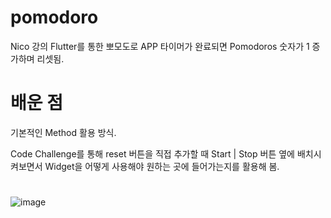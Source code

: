 # pomodoro

Nico 강의
Flutter를 통한 뽀모도로 APP
타이머가 완료되면 Pomodoros 숫자가 1 증가하며 리셋됨.

# 배운 점
기본적인 Method 활용 방식.

Code Challenge를 통해 reset 버튼을 직접 추가할 때
Start | Stop 
버튼 옆에 배치시켜보면서 Widget을 어떻게 사용해야 원하는 곳에 들어가는지를 활용해 봄.
# 
![image](https://user-images.githubusercontent.com/88869529/211737269-284be044-d47a-4b15-b7a4-448ce9e6c0d4.png)

